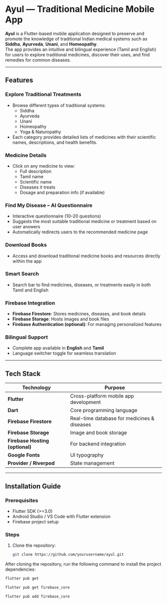 #  Ayul — Traditional Medicine Mobile App

**Ayul** is a Flutter-based mobile application designed to preserve and promote the knowledge of traditional Indian medical systems such as **Siddha**, **Ayurveda**, **Unani**, and **Homeopathy**.  
The app provides an intuitive and bilingual experience (Tamil and English) for users to explore traditional medicines, discover their uses, and find remedies for common diseases.

---

##  Features

###  Explore Traditional Treatments
- Browse different types of traditional systems:
  - Siddha
  - Ayurveda
  - Unani
  - Homeopathy
  - Yoga & Naturopathy
- Each category provides detailed lists of medicines with their scientific names, descriptions, and health benefits.

###  Medicine Details
- Click on any medicine to view:
  - Full description
  - Tamil name
  - Scientific name
  - Diseases it treats
  - Dosage and preparation info (if available)

###  Find My Disease – AI Questionnaire
- Interactive questionnaire (10–20 questions)
- Suggests the most suitable traditional medicine or treatment based on user answers
- Automatically redirects users to the recommended medicine page

###  Download Books
- Access and download traditional medicine books and resources directly within the app

###  Smart Search
- Search bar to find medicines, diseases, or treatments easily in both Tamil and English

###  Firebase Integration
- **Firebase Firestore**: Stores medicines, diseases, and book details
- **Firebase Storage**: Hosts images and book files
- **Firebase Authentication (optional)**: For managing personalized features

###  Bilingual Support
- Complete app available in **English** and **Tamil**
- Language switcher toggle for seamless translation

---

##  Tech Stack

| Technology | Purpose |
|-------------|----------|
| **Flutter** | Cross-platform mobile app development |
| **Dart** | Core programming language |
| **Firebase Firestore** | Real-time database for medicines & diseases |
| **Firebase Storage** | Image and book storage |
| **Firebase Hosting (optional)** | For backend integration |
| **Google Fonts** | UI typography |
| **Provider / Riverpod** | State management |

---

##  Installation Guide

### Prerequisites
- Flutter SDK (>=3.0)
- Android Studio / VS Code with Flutter extension
- Firebase project setup

### Steps
1. Clone the repository:
   ```bash
   git clone https://github.com/yourusername/ayul.git

After cloning the repository, run the following command to install the project dependencies:

```bash
flutter pub get
```

```bash
flutter pub get firebase_core
```

```bash
flutter pub add firebase_core
```
